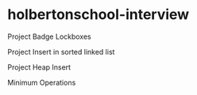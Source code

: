 # holbertonschool-interview

Project Badge Lockboxes

Project Insert in sorted linked list

Project Heap Insert

Minimum Operations
